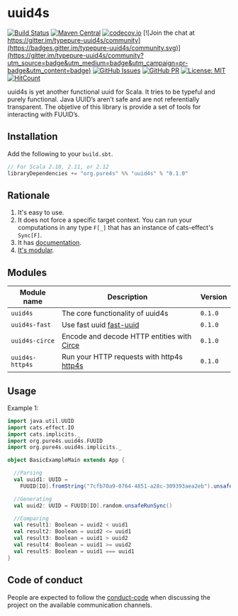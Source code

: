 # uuid4s

[comment]: # (Start Badges)

[![Build Status](https://travis-ci.org/pure4s/uuid4s.svg?branch=master)](https://travis-ci.org/uuid4s/uuid4s)
[![Maven Central](https://img.shields.io/badge/maven%20central-0.1.0-green.svg)](https://oss.sonatype.org/#nexus-search;gav~io.github.typepure~uuid4s*)
[![codecov.io](https://codecov.io/gh/pure4s/uuid4s/branch/master/graph/badge.svg)](https://codecov.io/gh/pure4s/uuid4s)
[![Join the chat at https://gitter.im/typepure-uuid4s/community](https://badges.gitter.im/typepure-uuid4s/community.svg)](https://gitter.im/typepure-uuid4s/community?utm_source=badge&utm_medium=badge&utm_campaign=pr-badge&utm_content=badge)
[![GitHub Issues](https://img.shields.io/github/issues/typepure/uuid4s.svg)](https://github.com/typepure/uuid4s/issues)
[![GitHub PR](https://img.shields.io/github/issues-pr/typepure/uuid4s.svg)](https://github.com/typepure/uuid4s/pulls)
[![License: MIT](https://img.shields.io/badge/License-MIT-yellow.svg)](https://opensource.org/licenses/MIT)
[![HitCount](http://hits.dwyl.io/typepure/uuid4s.svg?style=flat)](http://hits.dwyl.io/typepure/uuid4s)
 
[comment]: # (End Badges)

uuid4s is yet another functional uuid for Scala. It tries to be typeful and purely functional. Java UUID’s aren’t  safe  and are not referentially transparent. The objetive of this library is provide a set of tools for interacting with FUUID’s.
## Installation

Add the following to your `build.sbt`.

```scala
// For Scala 2.10, 2.11, or 2.12
libraryDependencies += "org.pure4s" %% "uuid4s" % "0.1.0"
```

## Rationale

1. It's easy to use.
3. It does not force a specific target context. You can run your computations in any type `F[_]` that has an instance of cats-effect's `Sync[F]`.
4. It has [documentation][docs].
5. [It's modular](#modules).

[docs]: http://pure4s.org/uuid4s/
[circe]: http://circe.io
[fast-uuid]: https://github.com/jchambers/fast-uuid
[http4s]: https://http4s.org/
[akka-http]: https://doc.akka.io/docs/akka-http/current/index.html?language=scala

## Modules

| Module name          | Description                                                  | Version |
| -------------------- | ------------------------------------------------------------ | ------- |
| `uuid4s`             | The core functionality of uuid4s                             | `0.1.0` |
| `uuid4s-fast`        | Use fast uuid [fast-uuid][fast-uuid]                         | `0.1.0` |
| `uuid4s-circe`       | Encode and decode HTTP entities with [Circe][circe]          | `0.1.0` |
| `uuid4s-http4s`      | Run your HTTP requests with http4s [http4s][http4s]          | `0.1.0` |

## Usage

Example 1:
```scala
import java.util.UUID
import cats.effect.IO
import cats.implicits._
import org.pure4s.uuid4s.FUUID
import org.pure4s.uuid4s.implicits._

object BasicExampleMain extends App {

  //Parsing
  val uuid1: UUID =
    FUUID[IO].fromString("7cfb70a9-0764-4851-a28c-309393aea2eb").unsafeRunSync()

  //Generating
  val uuid2: UUID = FUUID[IO].random.unsafeRunSync()

  //Comparing
  val result1: Boolean = uuid2 < uuid1
  val result2: Boolean = uuid2 <= uuid1
  val result3: Boolean = uuid1 > uuid2
  val result4: Boolean = uuid1 >= uuid2
  val result5: Boolean = uuid1 === uuid1
}
```

## Code of conduct

People are expected to follow the [conduct-code] when discussing the project on the available communication channels.


[docs]: https://typepure.github.io/uuid4s/
[circe]: http://circe.io
[fast-uuid]: https://github.com/jchambers/fast-uuid
[http4s]: https://http4s.org/
[akka-http]: https://doc.akka.io/docs/akka-http/current/index.html?language=scala
[conduct-code]: https://www.scala-lang.org/conduct/
